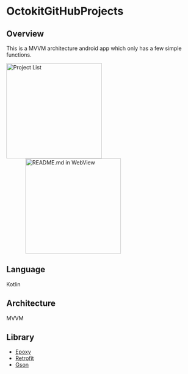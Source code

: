 # OctokitGitHubProjects

## Overview
This is a MVVM architecture android app which only has a few simple functions.

<img src="../media/project_list.png?raw=true" width="250px" alt="Project List"><img src="../media/readme_webview.png?raw=true" width="250px" alt="README.md in WebView" hspace="50">

## Language
Kotlin

## Architecture
MVVM

## Library
- [Epoxy](https://github.com/airbnb/epoxy)
- [Retrofit](https://github.com/square/retrofit)
- [Gson](https://github.com/google/gson)
